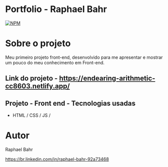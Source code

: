 # Portfolio - Raphael Bahr
[![NPM](https://img.shields.io/npm/l/react)](https://github.com/raphabahr/Portfolio/blob/main/LICENCE) 

# Sobre o projeto
Meu primeiro projeto front-end, desenvolvido para me apresentar e mostrar um pouco do meu conhecimento em Front-end.
 
Link do projeto - https://endearing-arithmetic-cc8603.netlify.app/
-----------------------------

## Projeto - Front end - Tecnologias usadas
- HTML / CSS / JS / 

# Autor
Raphael Bahr

https://br.linkedin.com/in/raphael-bahr-92a73468

